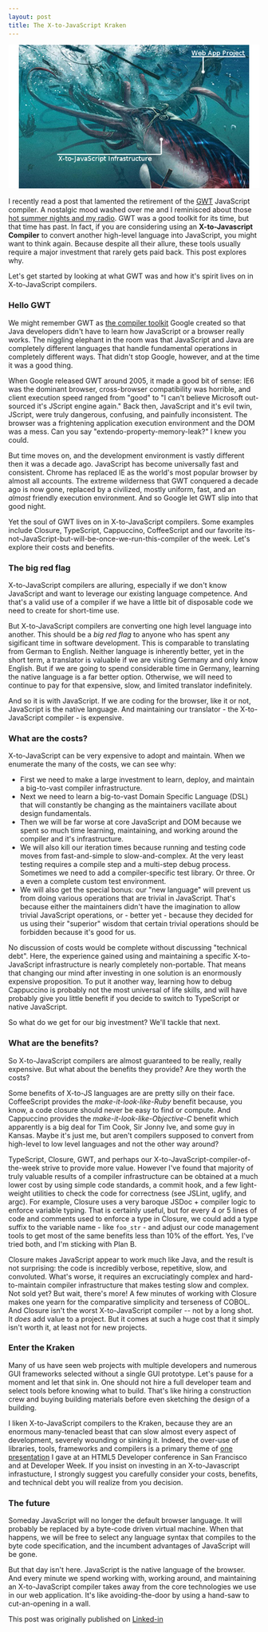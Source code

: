 ```yaml
---
layout: post
title: The X-to-JavaScript Kraken
---
```

![The X-to-Javascript Kraken](/images/2015-06-15-the_kraken.jpg)

I recently read a post that lamented the retirement of the [GWT](https://en.wikipedia.org/wiki/Google_Web_Toolkit) JavaScript compiler.  A nostalgic mood washed over me and I reminisced about those [hot summer nights and my radio](https://www.youtube.com/watch?v=lPUb4Wsi9kI). GWT was a good toolkit for its time, but that time has past.  In fact, if you are considering using an **X-to-Javascript Compiler** to convert another high-level language into JavaScript, you might want to think again.  Because despite all their allure, these tools usually require a major investment that rarely gets paid back. This post explores why.

Let's get started by looking at what GWT was and how it's spirit lives on in X-to-JavaScript compilers.

### Hello GWT
We might remember GWT as [the compiler toolkit](https://en.wikipedia.org/wiki/Google_Web_Toolkit) Google created so that Java developers didn't have to learn how JavaScript or a browser really works.  The niggling elephant in the room was that JavaScript and Java are completely different languages that handle fundamental operations in completely different ways.  That didn't stop Google, however, and at the time it was a good thing.

When Google released GWT around 2005, it made a good bit of sense: IE6 was the dominant browser, cross-browser compatibility was horrible, and client execution speed ranged from "good" to "I can't believe Microsoft out-sourced it's JScript engine again."  Back then, JavaScript and it's evil twin, JScript, were truly dangerous, confusing, and painfully inconsistent.  The browser was a frightening application execution environment and the DOM was a mess. Can you say "extendo-property-memory-leak?"  I knew you could.

But time moves on, and the development environment is vastly different then it was a decade ago. JavaScript has become universally fast and consistent. Chrome has replaced IE as the world's most popular browser by almost all accounts.  The extreme wilderness that GWT conquered a decade ago is now gone, replaced by a civilized, mostly uniform, fast, and an *almost* friendly execution environment.  And so Google let GWT slip into that good night.

Yet the soul of GWT lives on in X-to-JavaScript compilers. Some examples include Closure, TypeScript, Cappuccino, CoffeeScript and our favorite its-not-JavaScript-but-will-be-once-we-run-this-compiler of the week.  Let's explore their costs and benefits.

### The big red flag
X-to-JavaScript compilers are alluring, especially if we don't know JavaScript and want to leverage our existing language competence.  And that's a valid use of a compiler if we have a little bit of disposable code we need to create for short-time use.

But X-to-JavaScript compilers are converting one high level language into another. This should be a *big red flag* to anyone who has spent any sigificant time in software development.  This is comparable to translating from German to English.  Neither language is inherently better, yet in the short term, a translator is valuable if we are visiting Germany and only know English.  But if we are going to spend considerable time in Germany, learning the native language is a far better option.  Otherwise, we will need to continue to pay for that expensive, slow, and limited translator indefinitely.

And so it is with JavaScript.  If we are coding for the browser, like it or not, JavaScript is the native language.  And maintaining our translator - the X-to-JavaScript compiler - is expensive.

### What are the costs?
X-to-JavaScript can be very expensive to adopt and maintain. When we enumerate the many of the costs, we can see why:

- First we need to make a large investment to learn, deploy, and maintain a big-to-vast compiler infrastructure.  
- Next we need to learn a big-to-vast Domain Specific Language (DSL) that will constantly be changing as the maintainers vacillate about design fundamentals.  
- Then we will be far worse at core JavaScript and DOM because we spent so much time learning, maintaining, and working around the compiler and it's infrastructure.
- We will also kill our iteration times because running and testing code moves from fast-and-simple to slow-and-complex.  At the very least testing requires a compile step and a multi-step debug process.  Sometimes we need to add a compiler-specific test library.  Or three. Or a even a complete custom test environment.
- We will also get the special bonus: our "new language" will prevent us from doing various operations that are trivial in JavaScript. That's because either the maintainers didn't have the imagination to allow trivial JavaScript operations, or - better yet - because they decided for us using their "superior" wisdom that certain trivial operations should be forbidden because it's good for us.

No discussion of costs would be complete without discussing "technical debt".  Here, the experience gained using and maintaining a specific X-to-JavaScript infrastructure is nearly completely non-portable. That means that changing our mind after investing in one solution is an enormously expensive proposition.  To put it another way, learning how to debug Cappuccino is probably not the most universal of life skills, and will have probably give you little benefit if you decide to switch to TypeScript or native JavaScript.

So what do we get for our big investment?  We'll tackle that next.

### What are the benefits?
So X-to-JavaScript compilers are almost guaranteed to be really, really expensive.  But what about the benefits they provide?  Are they worth the costs?

Some benefits of X-to-JS languages are are pretty silly on their face.  CoffeeScript provides the *make-it-look-like-Ruby* benefit because, you know, a code closure should never be easy to find or compute. And Cappuccino provides the *make-it-look-like-Objective-C* benefit which apparently is a big deal for Tim Cook, Sir Jonny Ive, and some guy in Kansas.  Maybe it's just me, but aren't compilers supposed to convert from high-level to low level languages and not the other way around?

TypeScript, Closure, GWT, and perhaps our X-to-JavaScript-compiler-of-the-week strive to provide more value. However I've found that majority of truly valuable results of a compiler infrastructure can be obtained at a much lower cost by using simple code standards, a commit hook, and a few light-weight utilities to check the code for correctness (see JSLint, uglify, and argc).  For example, Closure uses a very baroque JSDoc + compiler logic to enforce variable typing. That is certainly useful, but for every 4 or 5 lines of code and comments used to enforce a type in Closure, we could add a type suffix to the variable name - like `foo_str` - and adjust our code management tools to get most of the same benefits less than 10% of the effort.  Yes, I've tried both, and I'm sticking with Plan B.

Closure makes JavaScript appear to work much like Java, and the result is not surprising: the code is incredibly verbose, repetitive, slow, and convoluted.  What's worse, it requires an excruciatingly complex and hard-to-maintain compiler infrastructure that makes testing slow and complex.  Not sold yet? But wait, there's more! A few minutes of working with Closure makes one yearn for the comparative simplicity and terseness of COBOL.  And Closure isn't the worst X-to-JavaScript compiler -- not by a long shot.  It *does* add value to a project.  But it comes at such a huge cost that it simply isn't worth it, at least not for new projects.

### Enter the Kraken
Many of us have seen web projects with multiple developers and numerous GUI frameworks selected without a single GUI prototype.  Let's pause for a moment and let that sink in. One should not hire a full developer team and select tools before knowing what to build.  That's like hiring a construction crew and buying building materials before even sketching the design of a building.

I liken X-to-JavaScript compilers to the Kraken, because they are an enormous many-tenacled beast that can slow almost every aspect of development, severely wounding or sinking it.  Indeed, the over-use of libraries, tools, frameworks and compilers is a primary theme of [one presentation](https://github.com/mmikowski/spa/tree/master/slides) I gave at an HTML5 Developer conference in San Francisco and at Developer Week.  If you insist on investing in an X-to-Javascript infrastucture, I strongly suggest you carefully consider your costs, benefits, and technical debt you will realize from you decision.

### The future
Someday JavaScript will no longer the default browser language.  It will probably be replaced by a byte-code driven virtual machine. When that happens, we will be free to select any language syntax that compiles to the byte code specification, and the incumbent advantages of JavaScript will be gone.

But that day isn't here.  JavaScript is the native language of the browser.  And every minute we spend working with, working around, and maintaining an X-to-JavaScript compiler takes away from the core technologies we use in our web application.  It's like avoiding-the-door by using a hand-saw to cut-an-opening in a wall. 

This post was originally published on [Linked-in](https://www.linkedin.com/pulse/web-application-kraken-x-to-javascript-compilers-michael-mikowski)
